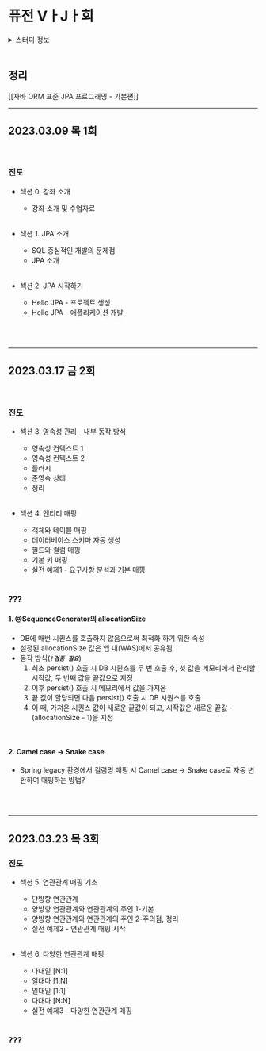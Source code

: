 # 퓨전 VㅏJㅏ회
<details>
<summary>스터디 정보</summary>

- 기간 : 2023.03 ~ 2023.11
- 참여자 : 권유진 주임, 김민규 선임, 김민서 주임, 박경현 주임, 서민규 주임, 서보민 책임, 유준혁 주임, 이상원 주임, 이우준 주임
- 강의 정보
  - [자바 ORM 표준 JPA프로그래밍(기본편)](https://www.inflearn.com/course/ORM-JPA-Basic/dashboard)
  - [실전! 스프링 부트와 JPA 활용1 - 웹 애플리케이션 개발](https://www.inflearn.com/course/%EC%8A%A4%ED%94%84%EB%A7%81%EB%B6%80%ED%8A%B8-JPA-%ED%99%9C%EC%9A%A9-1)
  - [실전! 스프링 부트와 JPA 활용2 - API 개발과 성능 최적화](https://www.inflearn.com/course/%EC%8A%A4%ED%94%84%EB%A7%81%EB%B6%80%ED%8A%B8-JPA-API%EA%B0%9C%EB%B0%9C-%EC%84%B1%EB%8A%A5%EC%B5%9C%EC%A0%81%ED%99%94)
  - [프로젝트로 배우는 Vue.js 3](https://www.inflearn.com/course/vue-기초-익히기)

</details>
<br>
 
## 정리
[[자바 ORM 표준 JPA 프로그래밍 - 기본편]]

---
## 2023.03.09 목  1회
<!-- <details> -->
<!-- <summary>보기</summary> -->
<br>

### 진도
- 섹션 0. 강좌 소개
  - 강좌 소개 및 수업자료
  <br>
  
- 섹션 1. JPA 소개
  - SQL 중심적인 개발의 문제점
  - JPA 소개
  <br>
  
- 섹션 2. JPA 시작하기
  - Hello JPA - 프로젝트 생성
  - Hello JPA - 애플리케이션 개발
<br>

</details>
<br>

---
## 2023.03.17 금 2회
<!-- <details> -->
<!-- <summary>보기</summary> -->
<br>

### 진도
- 섹션 3. 영속성 관리 - 내부 동작 방식
  - 영속성 컨텍스트 1
  - 영속성 컨텍스트 2
  - 플러시
  - 준영속 상태
  - 정리
  <br>
  
- 섹션 4. 엔티티 매핑
  - 객체와 테이블 매핑
  - 데이터베이스 스키마 자동 생성
  - 필드와 컬럼 매핑
  - 기본 키 매핑
  - 실전 예제1 - 요구사항 분석과 기본 매핑
  <br>
  
### ???
#### 1. @SequenceGenerator의 allocationSize

- DB에 매번 시퀀스를 호출하지 않음으로써 최적화 하기 위한 속성
- 설정된 allocationSize 값은 앱 내(WAS)에서 공유됨
- 동작 방식(***`!검증 필요`***)
  1. 최초 persist() 호출 시 DB 시퀀스를 두 번 호출 후, 첫 값을 메모리에서 관리할 시작값, 두 번째 값을 끝값으로 지정
  2. 이후 persist() 호출 시 메모리에서 값을 가져옴
  3. 끝 값이 할당되면 다음 persist() 호출 시 DB 시퀀스를 호출
  4. 이 때, 가져온 시퀀스 값이 새로운 끝값이 되고, 시작값은 새로운 끝값 - (allocationSize - 1)을 지정
<br>

#### 2. Camel case -> Snake case
-  Spring legacy 환경에서 컬럼명 매핑 시 Camel case -> Snake case로 자동 변환하여 매핑하는 방법?
<br>

</details>
<br>

---
## 2023.03.23 목 3회
<!-- <details> -->
<!-- <summary>보기</summary> -->

### 진도
- 섹션 5. 연관관계 매핑 기초
  - 단방향 연관관계
  - 양방향 연관관계와 연관관계의 주인 1-기본
  - 양방향 연관관계와 연관관계의 주인 2-주의점, 정리
  - 실전 예제2 - 연관관계 매핑 시작
  <br>
  
- 섹션 6. 다양한 연관관계 매핑
  - 다대일 [N:1]
  - 일대다 [1:N]
  - 일대일 [1:1]
  - 다대다 [N:N]
  - 실전 예제3 - 다양한 연관관계 매핑
  <br>
  
### ???

<br>

</details>
<br>
